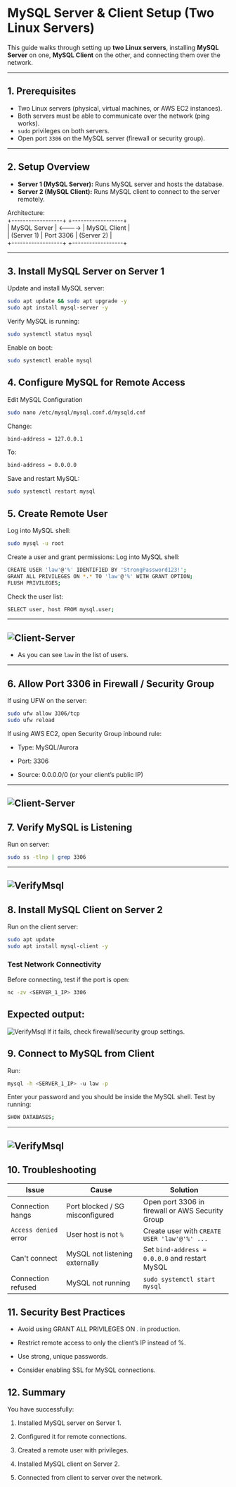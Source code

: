 # MySQL Server & Client Setup (Two Linux Servers)

This guide walks through setting up **two Linux servers**, installing **MySQL Server** on one, **MySQL Client** on the other, and connecting them over the network.

---

## 1. Prerequisites

- Two Linux servers (physical, virtual machines, or AWS EC2 instances).
- Both servers must be able to communicate over the network (ping works).
- `sudo` privileges on both servers.
- Open port `3306` on the MySQL server (firewall or security group).

---

## 2. Setup Overview

- **Server 1 (MySQL Server):** Runs MySQL server and hosts the database.
- **Server 2 (MySQL Client):** Runs MySQL client to connect to the server remotely.

Architecture:<br />
+------------------+ +------------------+ <br />
| MySQL Server | <----> | MySQL Client | <br />
| (Server 1) | Port 3306 | (Server 2) | <br />
+------------------+ +------------------+


---

## 3. Install MySQL Server on Server 1

Update and install MySQL server:

```bash
sudo apt update && sudo apt upgrade -y
sudo apt install mysql-server -y
```
Verify MySQL is running:
```bash
sudo systemctl status mysql
```
Enable on boot:
```bash
sudo systemctl enable mysql
```
## 4. Configure MySQL for Remote Access

Edit MySQL Configuration
```bash
sudo nano /etc/mysql/mysql.conf.d/mysqld.cnf
```
Change:
```bash
bind-address = 127.0.0.1
```
To:
```bash
bind-address = 0.0.0.0
```
Save and restart MySQL:
```bash
sudo systemctl restart mysql
```
## 5. Create Remote User

Log into MySQL shell:
```bash
sudo mysql -u root
```
Create a user and grant permissions:
Log into MySQL shell:
```bash
CREATE USER 'law'@'%' IDENTIFIED BY 'StrongPassword123!';
GRANT ALL PRIVILEGES ON *.* TO 'law'@'%' WITH GRANT OPTION;
FLUSH PRIVILEGES;

```
Check the user list:
```bash
SELECT user, host FROM mysql.user;
```
---
![Client-Server](../5.Client_Server_Architecture/images/1a.PNG)
---
- As you can see `law` in the list of users.
---
## 6. Allow Port 3306 in Firewall / Security Group

If using UFW on the server:
```bash
sudo ufw allow 3306/tcp
sudo ufw reload
```
If using AWS EC2, open Security Group inbound rule:

- Type: MySQL/Aurora

- Port: 3306

- Source: 0.0.0.0/0 (or your client’s public IP)
---
![Client-Server](../5.Client_Server_Architecture/images/1b.PNG)
---
## 7. Verify MySQL is Listening

Run on server:
```bash
sudo ss -tlnp | grep 3306

```
---
![VerifyMsql](../5.Client_Server_Architecture/images/1c.PNG)
---
## 8. Install MySQL Client on Server 2

Run on the client server:
```bash
sudo apt update
sudo apt install mysql-client -y

```
### Test Network Connectivity

Before connecting, test if the port is open:
```bash
nc -zv <SERVER_1_IP> 3306
```
Expected output:
---
![VerifyMsql](../5.Client_Server_Architecture/images/1d.PNG)
If it fails, check firewall/security group settings.
## 9. Connect to MySQL from Client

Run:
```bash
mysql -h <SERVER_1_IP> -u law -p

```
Enter your password and you should be inside the MySQL shell. Test by running:
```bash
SHOW DATABASES;
```
---
![VerifyMsql](../5.Client_Server_Architecture/images/3.PNG)
---
## 10. Troubleshooting
| Issue                 | Cause                           | Solution                                         |
| --------------------- | ------------------------------- | ------------------------------------------------ |
| Connection hangs      | Port blocked / SG misconfigured | Open port 3306 in firewall or AWS Security Group |
| `Access denied` error | User host is not `%`            | Create user with `CREATE USER 'law'@'%' ...`     |
| Can't connect         | MySQL not listening externally  | Set `bind-address = 0.0.0.0` and restart MySQL   |
| Connection refused    | MySQL not running               | `sudo systemctl start mysql`                     |


## 11. Security Best Practices

- Avoid using GRANT ALL PRIVILEGES ON *.* in production.

- Restrict remote access to only the client’s IP instead of %.

- Use strong, unique passwords.

- Consider enabling SSL for MySQL connections.

## 12. Summary

You have successfully:

1. Installed MySQL server on Server 1.

2. Configured it for remote connections.

3. Created a remote user with privileges.

4. Installed MySQL client on Server 2.

5. Connected from client to server over the network.
